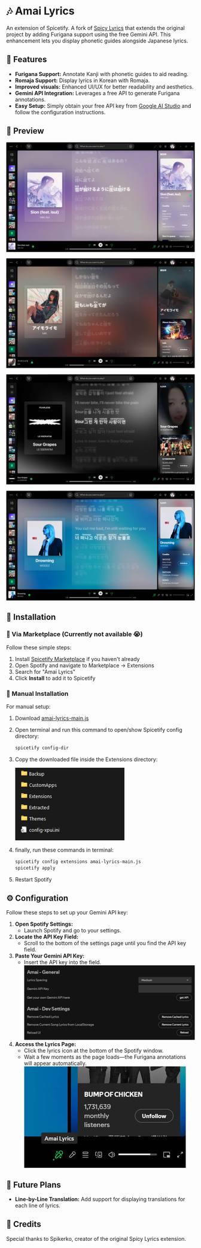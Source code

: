 # 🎶 Amai Lyrics

An extension of Spicetify. A fork of [Spicy Lyrics](https://spicylyrics.org/) that extends the original project by adding Furigana support using the free Gemini API. This enhancement lets you display phonetic guides alongside Japanese lyrics.

## 🌟 Features

- **Furigana Support:** Annotate Kanji with phonetic guides to aid reading.
- **Romaja Support:** Display lyrics in Korean with Romaja.
- **Improved visuals:** Enhanced UI/UX for better readability and aesthetics.
- **Gemini API Integration:** Leverages a free API to generate Furigana annotations.
- **Easy Setup:** Simply obtain your free API key from [Google AI Studio](https://aistudio.google.com/app/apikey) and follow the configuration instructions.

## 👀 Preview

![Extension Preview](./previews/preview-large-jp.jpg)

![Extension Preview](./previews/preview-large-jp2.jpg)

![Extension Preview](./previews/preview-large-kr.jpg)

![Extension Preview](./previews/preview-large-kr2.jpg)

## 🚀 Installation

### 🛒 Via Marketplace (Currently not available 😭)

Follow these simple steps:

1. Install [Spicetify Marketplace](https://github.com/spicetify/spicetify-marketplace) if you haven't already
2. Open Spotify and navigate to Marketplace → Extensions
3. Search for "Amai Lyrics"
4. Click **Install** to add it to Spicetify

### 🔧 Manual Installation

For manual setup:

1. Download [amai-lyrics-main.js](https://github.com/hudzax/amai-lyrics/releases/latest/download/amai-lyrics-main.js)
2. Open terminal and run this command to open/show Spicetify config directory:
   ```bash
   spicetify config-dir
   ```
3. Copy the downloaded file inside the Extensions directory:

   ![Config Screenshot](./previews/config-dir.jpg)

4. finally, run these commands in terminal:
   ```bash
   spicetify config extensions amai-lyrics-main.js
   spicetify apply
   ```
5. Restart Spotify

## ⚙️ Configuration

Follow these steps to set up your Gemini API key:

1. **Open Spotify Settings:**
   - Launch Spotify and go to your settings.
2. **Locate the API Key Field:**
   - Scroll to the bottom of the settings page until you find the API key field.
3. **Paste Your Gemini API Key:**
   - Insert the API key into the field.
     ![Settings Screenshot](./previews/settings.jpg)
4. **Access the Lyrics Page:**
   - Click the lyrics icon at the bottom of the Spotify window.
   - Wait a few moments as the page loads—the Furigana annotations will appear automatically.
     ![Toggle lyrics](./previews/toggle-lyrics-page.jpg)

## 🌟 Future Plans

- **Line-by-Line Translation:** Add support for displaying translations for each line of lyrics.

## 🙏 Credits

Special thanks to Spikerko, creator of the original Spicy Lyrics extension.
